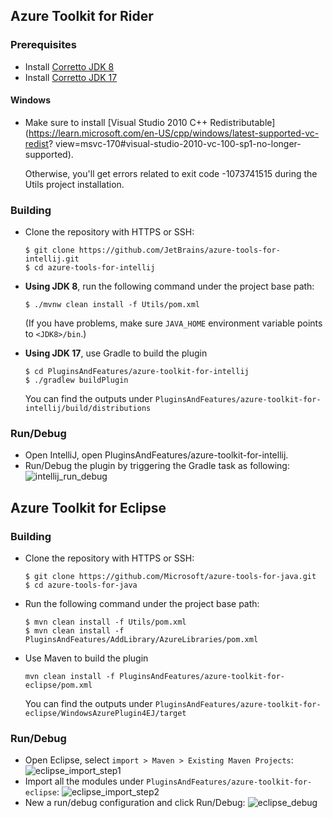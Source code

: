 ## Azure Toolkit for Rider
### Prerequisites
- Install [Corretto JDK 8](https://docs.aws.amazon.com/corretto/latest/corretto-8-ug/downloads-list.html)
- Install [Corretto JDK 17](https://docs.aws.amazon.com/corretto/latest/corretto-17-ug/downloads-list.html)

#### Windows
- Make sure to install [Visual Studio 2010 C++ Redistributable](https://learn.microsoft.com/en-US/cpp/windows/latest-supported-vc-redist?
  view=msvc-170#visual-studio-2010-vc-100-sp1-no-longer-supported).

  Otherwise, you'll get errors related to exit code -1073741515 during the Utils project installation.

### Building
* Clone the repository with HTTPS or SSH:
    ```
    $ git clone https://github.com/JetBrains/azure-tools-for-intellij.git
    $ cd azure-tools-for-intellij
    ```
* **Using JDK 8**, run the following command under the project base path:
    ```
    $ ./mvnw clean install -f Utils/pom.xml
    ```

    (If you have problems, make sure `JAVA_HOME` environment variable points to `<JDK8>/bin`.)
* **Using JDK 17**, use Gradle to build the plugin
    ```
    $ cd PluginsAndFeatures/azure-toolkit-for-intellij
    $ ./gradlew buildPlugin
    ```
    You can find the outputs under ```PluginsAndFeatures/azure-toolkit-for-intellij/build/distributions```
    
### Run/Debug
* Open IntelliJ, open PluginsAndFeatures/azure-toolkit-for-intellij.
* Run/Debug the plugin by triggering the Gradle task as following:
    ![intellij_run_debug](docs/resources/intellij_run_debug.png)

## Azure Toolkit for Eclipse
### Building
* Clone the repository with HTTPS or SSH:
    ```
    $ git clone https://github.com/Microsoft/azure-tools-for-java.git
    $ cd azure-tools-for-java
    ```
* Run the following command under the project base path:
    ```
    $ mvn clean install -f Utils/pom.xml
    $ mvn clean install -f PluginsAndFeatures/AddLibrary/AzureLibraries/pom.xml
    ```
* Use Maven to build the plugin
    ```
    mvn clean install -f PluginsAndFeatures/azure-toolkit-for-eclipse/pom.xml
    ```
    You can find the outputs under ```PluginsAndFeatures/azure-toolkit-for-eclipse/WindowsAzurePlugin4EJ/target```

### Run/Debug
* Open Eclipse, select ```import > Maven > Existing Maven Projects```:
    ![eclipse_import_step1](docs/resources/eclipse_import_step1.png)
* Import all the modules under ```PluginsAndFeatures/azure-toolkit-for-eclipse```:
    ![eclipse_import_step2](docs/resources/eclipse_import_step2.png)
* New a run/debug configuration and click Run/Debug:
    ![eclipse_debug](docs/resources/eclipse_debug.png)
